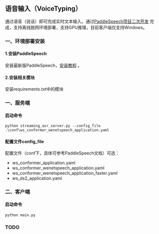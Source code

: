 ## 语音输入（VoiceTyping）
通过语音（说话）即可完成实时文本输入。通过[PaddleSpeech项目二次开发](https://github.com/PaddlePaddle/PaddleNLP) 完成，支持离线脱网环境部署，支持GPU推理，目前客户端仅支持Windows。

### 一、环境部署安装
#### 1.安装PaddleSpeech
安装最新版PaddleSpeech，[安装教程](https://github.com/PaddlePaddle/PaddleNLP/blob/develop/docs/get_started/installation.rst) 。
#### 2.安装相关模块
安装requirements.txt中的模块

### 一、服务端
#### 启动命令
`python streaming_asr_server.py --config_file .\conf\ws_conformer_wenetspeech_application.yaml`

#### 配置文件config_file
配置文件（conf下，具体可参考PaddleSpeech文档）可选：
+ ws_conformer_application.yaml
+ ws_conformer_wenetspeech_application.yaml
+ ws_conformer_wenetspeech_application_faster.yaml
+ ws_ds2_application.yaml

### 二、客户端
#### 启动命令
`python main.py`

### TODO